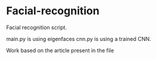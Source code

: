 # Facial-recognition
Facial recognition script.

main.py is using eigenfaces cnn.py is using a trained CNN.

Work based on the article present in the file
